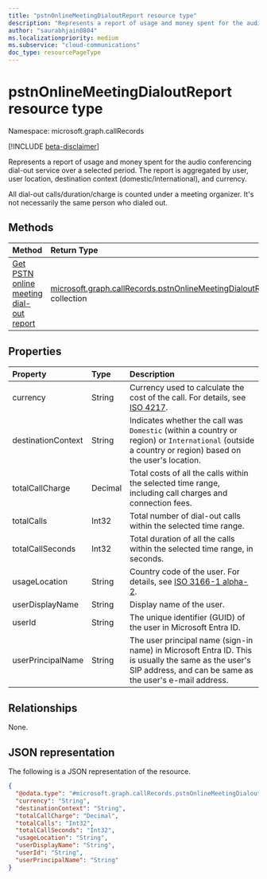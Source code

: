 ```yaml
---
title: "pstnOnlineMeetingDialoutReport resource type"
description: "Represents a report of usage and money spent for the audio conferencing dial-out service over a selected period."
author: "saurabhjain0804"
ms.localizationpriority: medium
ms.subservice: "cloud-communications"
doc_type: resourcePageType
---
```


# pstnOnlineMeetingDialoutReport resource type

Namespace: microsoft.graph.callRecords

[!INCLUDE [beta-disclaimer](../../includes/beta-disclaimer.md)]

Represents a report of usage and money spent for the audio conferencing dial-out service over a selected period. The report is aggregated by user, user location, destination context (domestic/international), and currency.

All dial-out calls/duration/charge is counted under a meeting organizer. It's not necessarily the same person who dialed out.

## Methods

| Method       | Return Type | Description |
|:-------------|:------------|:------------|
| [Get PSTN online meeting dial-out report](../api/callrecords-callrecord-getpstnonlinemeetingdialoutreport.md) | [microsoft.graph.callRecords.pstnOnlineMeetingDialoutReport](callrecords-pstnonlinemeetingdialoutreport.md) collection | Get aggregated report of usage and money spent for the audio conferencing dial-out service over a selected period as a collection of [pstnOnlineMeetingDialoutReport](../resources/callrecords-pstnonlinemeetingdialoutreport.md) entries. |

## Properties

|Property|Type|Description|
|:---|:---|:---|
|currency|String|Currency used to calculate the cost of the call. For details, see [ISO 4217](https://en.wikipedia.org/wiki/ISO_4217).|
|destinationContext|String|Indicates whether the call was `Domestic` (within a country or region) or `International` (outside a country or region) based on the user's location.|
|totalCallCharge|Decimal|Total costs of all the calls within the selected time range, including call charges and connection fees. |
|totalCalls|Int32|Total number of dial-out calls within the selected time range.|
|totalCallSeconds|Int32|Total duration of all the calls within the selected time range, in seconds.|
|usageLocation|String|Country code of the user. For details, see [ISO 3166-1 alpha-2](https://en.wikipedia.org/wiki/ISO_3166-1_alpha-2).|
|userDisplayName|String|Display name of the user.|
|userId|String|The unique identifier (GUID) of the user in Microsoft Entra ID.|
|userPrincipalName|String|The user principal name (sign-in name) in Microsoft Entra ID. This is usually the same as the user's SIP address, and can be same as the user's e-mail address.|

## Relationships

None.

## JSON representation

The following is a JSON representation of the resource.
<!-- {
  "blockType": "resource",
  "@odata.type": "microsoft.graph.callRecords.pstnOnlineMeetingDialoutReport"
}
-->
``` json
{
  "@odata.type": "#microsoft.graph.callRecords.pstnOnlineMeetingDialoutReport",
  "currency": "String",
  "destinationContext": "String",
  "totalCallCharge": "Decimal",
  "totalCalls": "Int32",
  "totalCallSeconds": "Int32",
  "usageLocation": "String",
  "userDisplayName": "String",
  "userId": "String",
  "userPrincipalName": "String"
}
```
